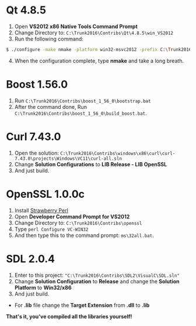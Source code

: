 # Qt 4.8.5
 1. Open **VS2012 x86 Native Tools Command Prompt**
 2. Change Directory to: `C:\Trunk2016\Contribs\Qt\4.8.5\win_VS2012`
 3. Run the following command:
 ```sh
 $ ./configure -make nmake -platform win32-msvc2012 -prefix C:\Trunk2016\Contribs\Qt\4.8.5\win_VS2012 -opensource -confirm-license -opengl desktop -nomake examples -nomake tests -webkit -xmlpatterns
 ```
 4. When the configuration complete, type **nmake** and take a long breath.
 
 # Boost 1.56.0
 1. Run `C:\Trunk2016\Contribs\boost_1_56_0\bootstrap.bat`
 2. After the command done, Run `C:\Trunk2016\Contribs\boost_1_56_0\build_boost.bat`.
 
 # Curl 7.43.0

 1. Open the solution: `C:\Trunk2016\Contribs\windows\x86\curl\curl-7.43.0\projects\Windows\VC11\curl-all.sln`
 2. Change **Solution Configurations** to **LIB Release - LIB OpenSSL**
 3. And just build.
 
 # OpenSSL 1.0.0c
 1. Install [Strawberry Perl](https://strawberryperl.com/)
 2. Open **Developer Command Prompt for VS2012**
 3. Change Directory to: `C:\Trunk2016\Contribs\openssl`
 4. Type `perl Configure VC-WIN32`
 5. And then type this to the command prompt: `ms\32all.bat`.
 
 # SDL 2.0.4
 1. Enter to this project: `"C:\Trunk2016\Contribs\SDL2\VisualC\SDL.sln"`
 2. Change **Solution Configuration** to **Release** and change the **Solution Platform** to **Win32/x86**
 3. And just build.
 - For **.lib** file change the **Target Extension** from **.dll** to **.lib**

 **That's it, you've compiled all the libraries yourself!**
